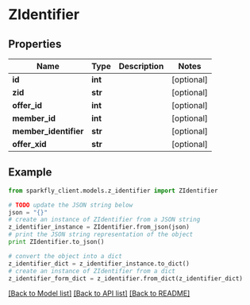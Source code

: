# ZIdentifier


## Properties
Name | Type | Description | Notes
------------ | ------------- | ------------- | -------------
**id** | **int** |  | [optional] 
**zid** | **str** |  | [optional] 
**offer_id** | **int** |  | [optional] 
**member_id** | **int** |  | [optional] 
**member_identifier** | **str** |  | [optional] 
**offer_xid** | **str** |  | [optional] 

## Example

```python
from sparkfly_client.models.z_identifier import ZIdentifier

# TODO update the JSON string below
json = "{}"
# create an instance of ZIdentifier from a JSON string
z_identifier_instance = ZIdentifier.from_json(json)
# print the JSON string representation of the object
print ZIdentifier.to_json()

# convert the object into a dict
z_identifier_dict = z_identifier_instance.to_dict()
# create an instance of ZIdentifier from a dict
z_identifier_form_dict = z_identifier.from_dict(z_identifier_dict)
```
[[Back to Model list]](../README.md#documentation-for-models) [[Back to API list]](../README.md#documentation-for-api-endpoints) [[Back to README]](../README.md)


